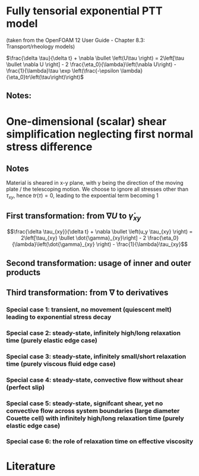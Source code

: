 # Fully tensorial exponential PTT model

(taken from the OpenFOAM 12 User Guide - Chapter 8.3: Transport/rheology models)

$\frac{\delta \tau}{\delta t} + \nabla \bullet \left(U\tau  \right) = 2\left[\tau  \bullet \nabla U \right] - 2 \frac{\eta_0}{\lambda}\left(\nabla U\right) - \frac{1}{\lambda}\tau \exp \left(\frac{-\epsilon \lambda}{\eta_0}tr\left(\tau\right)\right)$

## Notes:


# One-dimensional (scalar) shear simplification neglecting first normal stress difference

## Notes

Material is sheared in x-y plane, with y being the direction of the moving plate / the telescoping motion.
We choose to ignore all stresses other than $\tau_{xy}$, hence  $tr\left(\tau\right)=0$, leading to the expoential term becoming  $1$

## First transformation: from $\nabla U$ to $\dot{\gamma}_{xy}$

```math
\frac{\delta \tau_{xy}}{\delta t} + \nabla \bullet \left(u_y  \tau_{xy}  \right) = 2\left[\tau_{xy}  \bullet  \dot{\gamma}_{xy}\right] - 2 \frac{\eta_0}{\lambda}\left(\dot{\gamma}_{xy} \right) - \frac{1}{\lambda}\tau_{xy}
```

## Second transformation: usage of inner and outer products
## Third transformation: from $\nabla$ to derivatives

### Special case 1: transient, no movement (quiescent melt) leading to exponential stress decay

### Special case 2: steady-state, infinitely high/long relaxation time (purely elastic edge case)

### Special case 3: steady-state, infinitely small/short relaxation time (purely viscous fluid edge case)

### Special case 4: steady-state, convective flow without shear (perfect slip)

### Special case 5: steady-state, signifcant shear, yet no convective flow across system boundaries (large diameter Couette cell) with infinitely high/long relaxation time (purely elastic edge case)

### Special case 6: the role of relaxation time on effective viscosity

# Literature
